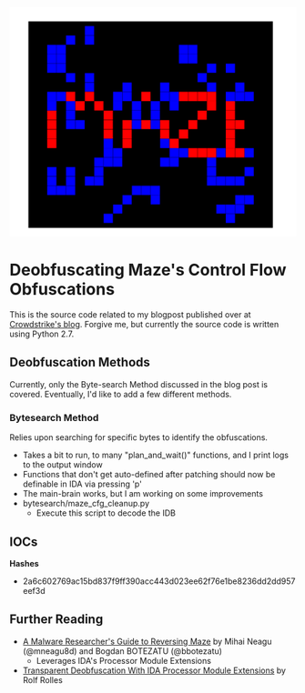 <p align="center">
<img src="images/maze_featureimg.png" width="700">
</p>

# Deobfuscating Maze's Control Flow Obfuscations
This is the source code related to my blogpost published over at [Crowdstrike's blog](). Forgive me, but currently the source code is written using Python 2.7.

## Deobfuscation Methods

Currently, only the Byte-search Method discussed in the blog post is covered. Eventually, I'd like to add a few different methods. 

### Bytesearch Method
Relies upon searching for specific bytes to identify the obfuscations. 

* Takes a bit to run, to many "plan_and_wait()" functions, and I print logs to the output window
* Functions that don't get auto-defined after patching should now be definable in IDA via pressing 'p' 
* The main-brain works, but I am working on some improvements
* bytesearch/maze_cfg_cleanup.py
    * Execute this script to decode the IDB


## IOCs

**Hashes**

* 2a6c602769ac15bd837f9ff390acc443d023ee62f76e1be8236dd2dd957eef3d


## Further Reading
* [A Malware Researcher's Guide to Reversing Maze](https://labs.bitdefender.com/2020/03/a-malware-researchers-guide-to-reversing-maze/) by Mihai Neagu (@mneagu8d) and Bogdan BOTEZATU (@bbotezatu)
    * Leverages IDA's Processor Module Extensions
* [Transparent Deobfuscation With IDA Processor Module Extensions](https://www.msreverseengineering.com/blog/2015/6/29/transparent-deobfuscation-with-ida-processor-module-extensions) by Rolf Rolles